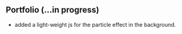 ## Portfolio (...in progress)

* added a light-weight js for the particle effect in the background.
